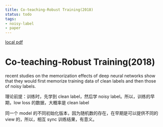 ```yaml
---
title: Co-teaching-Robust Training(2018)
status: todo
tags:
- noisy-label
- paper
---
```


[local pdf](../../../pdfs/2018-Co-teaching-Robust%20Training.pdf)

# Co-teaching-Robust Training(2018)

recent studies on the memorization effects of deep neural networks show that they would first memorize training data of clean labels and then those of noisy labels.

理论前提：训练时，先学到 clean label，然后学 noisy label。所以，训练的早期，low loss 的数据，大概率是 clean label

同一个 model 的不同初始化版本，因为随机数的存在，在早期是可以提供不同的 view 的，所以，相互 sync 训练结果，有意义。
